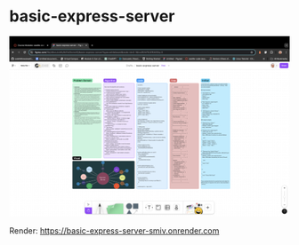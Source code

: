 # basic-express-server

![basic-express-server](basic-express-server.png)

Render: https://basic-express-server-smiv.onrender.com
